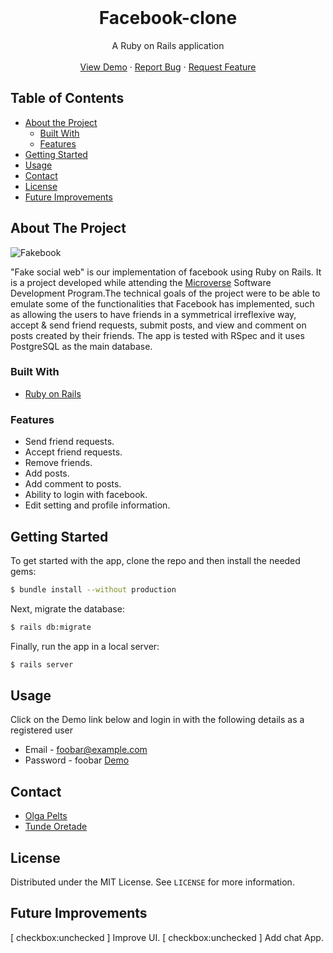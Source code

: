 <br />
<p align="center">
  <h1 align="center">Facebook-clone</h1>

  <p align="center">
    A Ruby on Rails application
    <br />
    <br />
    <a href="https://sheltered-taiga-65616.herokuapp.com/">View Demo</a>
    ·
    <a href="https://github.com/pelzolga123/Facebook-clone/issues">Report Bug</a>
    ·
    <a href="https://github.com/pelzolga123/Facebook-clone/issues">Request Feature</a>
  </p>
</p>


<!-- TABLE OF CONTENTS -->
## Table of Contents

* [About the Project](#about-the-project)
  * [Built With](#built-with)
  * [Features](#Features)
* [Getting Started](#getting-started)
* [Usage](#usage)
* [Contact](#Contact)
* [License](#license)
* [Future Improvements](#future-improvements)




<!-- ABOUT THE PROJECT -->
## About The Project

![Fakebook](https://user-images.githubusercontent.com/25479050/84653033-88519780-af04-11ea-919d-02a137ffabd0.gif)

"Fake social web" is our implementation of facebook using Ruby on Rails. It is a project developed while attending the [Microverse](http://microverse.org/) Software Development Program.The technical goals of the project were to be able to emulate some of the functionalities that Facebook has implemented, such as allowing the users to have friends in a symmetrical irreflexive way, accept & send friend requests, submit posts, and view and comment on posts created by their friends. The app is tested with RSpec and it uses PostgreSQL as the main database.

 

### Built With
* [Ruby on Rails](https://rubyonrails.org/)


### Features
- Send friend requests.
- Accept friend requests.
- Remove friends.
- Add posts.
- Add comment to posts.
- Ability to login with facebook.
- Edit setting and profile information.


<!-- GETTING STARTED -->
## Getting Started
To get started with the app, clone the repo and then install the needed gems:
```sh
$ bundle install --without production
```

Next, migrate the database:
```sh
$ rails db:migrate
```

Finally, run the app in a local server:
```sh
$ rails server
```
## Usage
Click on the Demo link below and login in with the following details as a registered user
- Email - foobar@example.com
- Password - foobar
[Demo](https://sheltered-taiga-65616.herokuapp.com/)


## Contact
* [Olga Pelts](https://github.com/pelzolga123) 
* [Tunde Oretade](https://github.com/tundeiness)


<!-- LICENSE -->
## License

Distributed under the MIT License. See `LICENSE` for more information.

## Future Improvements

[ checkbox:unchecked ] Improve UI.
[ checkbox:unchecked ] Add chat App.


